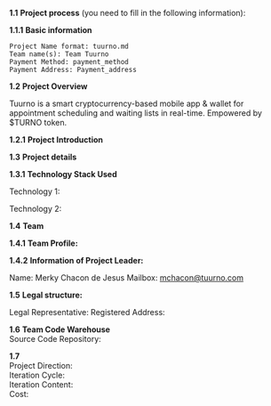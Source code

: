 **1.1** **Project process** (you need to fill in the following information):  

**1.1.1** **Basic information**

 	Project Name format: tuurno.md  
 	Team name(s): Team Tuurno  
	Payment Method: payment_method  
	Payment Address: Payment_address  
	
**1.2** **Project Overview**  

Tuurno is a smart cryptocurrency-based mobile app & wallet for appointment scheduling and waiting lists in real-time. Empowered by $TURNO token.

**1.2.1** **Project Introduction**

**1.3** **Project details**  

**1.3.1** **Technology Stack Used**  

Technology 1:  

Technology 2:  

 **1.4** **Team**  
 
 **1.4.1** **Team Profile:**  
 
**1.4.2** **Information of Project Leader:** 

Name: Merky Chacon de Jesus
Mailbox: mchacon@tuurno.com

**1.5**   **Legal structure:**  

Legal Representative: 
Registered Address:  

**1.6** **Team Code Warehouse**  
Source Code Repository:  

**1.7**  
	Project Direction:   
	Iteration Cycle:   
	Iteration Content:  
	Cost:


